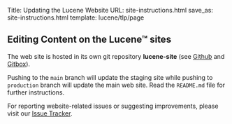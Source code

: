Title: Updating the Lucene Website
URL: site-instructions.html
save_as: site-instructions.html
template: lucene/tlp/page

## Editing Content on the Lucene™ sites
The web site is hosted in its own git repository **lucene-site** (see [Github](https://github.com/apache/lucene-site) and [Gitbox](https://gitbox.apache.org/repos/asf?p=lucene-site.git)).

Pushing to the `main` branch will update the staging site while pushing to `production` branch will update the main web site. Read the `README.md` file for further instructions.

For reporting website-related issues or suggesting improvements, please visit our [Issue Tracker](https://issues.apache.org/jira/projects/LUCENE).
